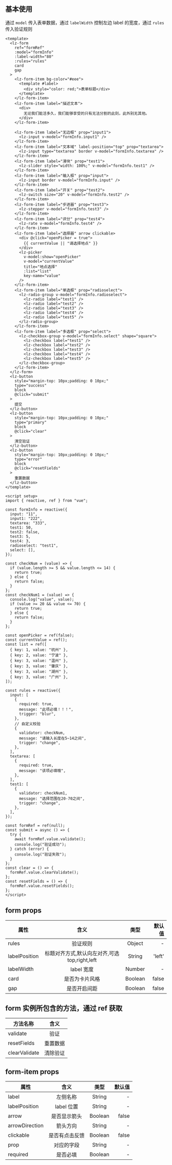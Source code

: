 <script setup>
import useCompStore from '../store/copname.js'
import { onMounted } from 'vue'
const compStore =useCompStore()

onMounted(()=>{
  compStore.updateName('form')
})

</script>

## 基本使用

通过 `model` 传入表单数据，通过 `labelWidth` 控制左边 label 的宽度，通过 `rules` 传入验证规则

```vue
<template>
  <lz-form
    ref="formRef"
    :model="formInfo"
    :label-width="80"
    :rules="rules"
    card
    gap
  >
    <lz-form-item bg-color="#eee">
      <template #label>
        <div style="color: red;">表单标题</div>
      </template>
    </lz-form-item>
    <lz-form-item label="描述文本">
      <div>
        无论我们能活多久，我们能够享受的只有无法分割的此刻，此外别无其他。
      </div>
    </lz-form-item>

    <lz-form-item label="无边框" prop="input1">
      <lz-input v-model="formInfo.input1" />
    </lz-form-item>
    <lz-form-item label="文本域" label-position="top" prop="textarea">
      <lz-input type="textarea" border v-model="formInfo.textarea" />
    </lz-form-item>
    <lz-form-item label="滑块" prop="test1">
      <lz-slider style="width: 100%;" v-model="formInfo.test1" />
    </lz-form-item>
    <lz-form-item label="输入框" prop="input">
      <lz-input border v-model="formInfo.input" />
    </lz-form-item>
    <lz-form-item label="开关" prop="test2">
      <lz-switch size="20" v-model="formInfo.test2" />
    </lz-form-item>
    <lz-form-item label="步进器" prop="test3">
      <lz-stepper v-model="formInfo.test3" />
    </lz-form-item>
    <lz-form-item label="评分" prop="test4">
      <lz-rate v-model="formInfo.test4" />
    </lz-form-item>
    <lz-form-item label="选择器" arrow clickable>
      <div @click="openPicker = true">
        {{ currentValue || "请选择地点" }}
      </div>
      <lz-picker
        v-model:show="openPicker"
        v-model="currentValue"
        title="地点选择"
        :list="list"
        key-name="value"
      />
    </lz-form-item>
    <lz-form-item label="单选框" prop="radioselect">
      <lz-radio-group v-model="formInfo.radioselect">
        <lz-radio label="test1" />
        <lz-radio label="test2" />
        <lz-radio label="test3" />
        <lz-radio label="test4" />
        <lz-radio label="test5" />
      </lz-radio-group>
    </lz-form-item>
    <lz-form-item label="多选框" prop="select">
      <lz-checkbox-group v-model="formInfo.select" shape="square">
        <lz-checkbox label="test1" />
        <lz-checkbox label="test2" />
        <lz-checkbox label="test3" />
        <lz-checkbox label="test4" />
        <lz-checkbox label="test5" />
      </lz-checkbox-group>
    </lz-form-item>
  </lz-form>
  <lz-button
    style="margin-top: 10px;padding: 0 10px;"
    type="success"
    block
    @click="submit"
  >
    提交
  </lz-button>
  <lz-button
    style="margin-top: 10px;padding: 0 10px;"
    type="primary"
    block
    @click="clear"
  >
    清空验证
  </lz-button>
  <lz-button
    style="margin-top: 10px;padding: 0 10px;"
    type="error"
    block
    @click="resetFields"
  >
    重置数据
  </lz-button>
</template>

<script setup>
import { reactive, ref } from "vue";

const formInfo = reactive({
  input: "11",
  input1: "222",
  textarea: "333",
  test1: 50,
  test2: false,
  test3: 5,
  test4: 3,
  radioselect: "test1",
  select: [],
});

const checkNum = (value) => {
  if (value.length >= 5 && value.length <= 14) {
    return true;
  } else {
    return false;
  }
};
const checkNum1 = (value) => {
  console.log("value", value);
  if (value >= 20 && value <= 70) {
    return true;
  } else {
    return false;
  }
};

const openPicker = ref(false);
const currentValue = ref();
const list = ref([
  { key: 1, value: "杭州" },
  { key: 2, value: "宁波" },
  { key: 3, value: "温州" },
  { key: 3, value: "肇庆" },
  { key: 3, value: "湖州" },
  { key: 3, value: "广州" },
]);

const rules = reactive({
  input: [
    {
      required: true,
      message: "此项必填！！！",
      trigger: "blur",
    },
    // 自定义校验
    {
      validator: checkNum,
      message: "请输入长度在5~14之间",
      trigger: "change",
    },
  ],
  textarea: [
    {
      required: true,
      message: "该项必填哦",
    },
  ],
  test1: [
    {
      validator: checkNum1,
      message: "选择范围在20-70之间",
      trigger: "change",
    },
  ],
});

const formRef = ref(null);
const submit = async () => {
  try {
    await formRef.value.validate();
    console.log("验证成功");
  } catch (error) {
    console.log("验证失败");
  }
};
const clear = () => {
  formRef.value.clearValidate();
};
const resetFields = () => {
  formRef.value.resetFields();
};
</script>
```

## form props

| 属性          |                     含义                      |  类型   | 默认值 |
| ------------- | :-------------------------------------------: | :-----: | -----: |
| rules         |                   验证规则                    | Object  |      - |
| labelPosition | 标题对齐方式,默认向左对齐,可选 top,right,left | String  | 'left' |
| labelWidth    |                  label 宽度                   | Number  |      - |
| card          |                是否为卡片风格                 | Boolean |  false |
| gap           |                 是否开启间距                  | Boolean |  false |

## form 实例所包含的方法，通过 ref 获取

| 方法名称      |   含义   |
| ------------- | :------: |
| validate      |   验证   |
| resetFields   | 重置数据 |
| clearValidate | 清除验证 |

## form-item props

| 属性           |      含义      |  类型   | 默认值 |
| -------------- | :------------: | :-----: | -----: |
| label          |    左侧名称    | String  |      - |
| labelPosition  |   label 位置   | String  |      - |
| arrow          |  是否显示箭头  | Boolean |  false |
| arrowDirection |    箭头方向    | String  |      - |
| clickable      | 是否有点击反馈 | Boolean |  false |
| prop           |   对应的字段   | String  |      - |
| required       |    是否必填    | Boolean |      - |
